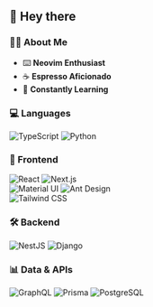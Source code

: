 ## 👋 Hey there

### 👨‍💻 About Me
- ⌨️ **Neovim Enthusiast**
- ☕️ **Espresso Aficionado**
- 🌱 **Constantly Learning**

### 💻 Languages
![TypeScript](https://img.shields.io/badge/TYPESCRIPT-3178C6?logo=Typescript&logoColor=white&style=for-the-badge)
![Python](https://img.shields.io/badge/PYTHON-3776AB?logo=Python&logoColor=white&style=for-the-badge)

### 🎨 Frontend
![React](https://img.shields.io/badge/REACT-61DAFB?logo=React&logoColor=black&style=for-the-badge)
![Next.js](https://img.shields.io/badge/NEXT.JS-000000?logo=Next.js&logoColor=white&style=for-the-badge)  
![Material UI](https://img.shields.io/badge/MATERIAL%20UI-007FFF?logo=MUI&logoColor=white&style=for-the-badge)
![Ant Design](https://img.shields.io/badge/ANT%20DESIGN-0170FE?logo=antdesign&logoColor=white&style=for-the-badge)  
![Tailwind CSS](https://img.shields.io/badge/TAILWIND%20CSS-06B6D4?logo=Tailwind%20CSS&logoColor=white&style=for-the-badge)

### 🛠 Backend
![NestJS](https://img.shields.io/badge/NESTJS-E0234E?logo=nestjs&logoColor=white&style=for-the-badge)
![Django](https://img.shields.io/badge/DJANGO-092E20?logo=Django&logoColor=white&style=for-the-badge)

### 📊 Data & APIs
![GraphQL](https://img.shields.io/badge/GRAPHQL-E10098?logo=GraphQL&logoColor=white&style=for-the-badge)
![Prisma](https://img.shields.io/badge/PRISMA-2D3748?logo=prisma&logoColor=white&style=for-the-badge)
![PostgreSQL](https://img.shields.io/badge/POSTGRESQL-4169E1?logo=PostgreSQL&logoColor=white&style=for-the-badge)

<!---
tomwf/tomwf is a ✨ special ✨ repository because its `README.md` (this file) appears on your GitHub profile.
You can click the Preview link to take a look at your changes.
--->
